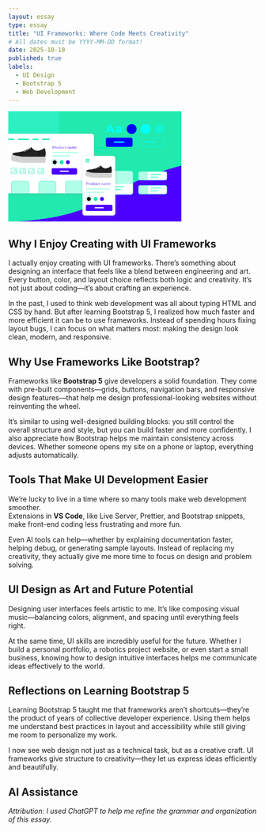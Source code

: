 ```yaml
---
layout: essay
type: essay
title: "UI Frameworks: Where Code Meets Creativity"
# All dates must be YYYY-MM-DD format!
date: 2025-10-10
published: true
labels:
  - UI Design
  - Bootstrap 5
  - Web Development
---
```


<img width="350px" class="rounded float-start pe-4" src="../img/ui-design-header.png" alt="Example of a Bootstrap 5 webpage">

## Why I Enjoy Creating with UI Frameworks

I actually enjoy creating with UI frameworks. There’s something about designing an interface that feels like a blend between engineering and art. Every button, color, and layout choice reflects both logic and creativity. It’s not just about coding—it’s about crafting an experience.  

In the past, I used to think web development was all about typing HTML and CSS by hand. But after learning Bootstrap 5, I realized how much faster and more efficient it can be to use frameworks. Instead of spending hours fixing layout bugs, I can focus on what matters most: making the design look clean, modern, and responsive.

## Why Use Frameworks Like Bootstrap?

Frameworks like **Bootstrap 5** give developers a solid foundation. They come with pre-built components—grids, buttons, navigation bars, and responsive design features—that help me design professional-looking websites without reinventing the wheel.  

It’s similar to using well-designed building blocks: you still control the overall structure and style, but you can build faster and more confidently. I also appreciate how Bootstrap helps me maintain consistency across devices. Whether someone opens my site on a phone or laptop, everything adjusts automatically.

## Tools That Make UI Development Easier

We’re lucky to live in a time where so many tools make web development smoother.  
Extensions in **VS Code**, like Live Server, Prettier, and Bootstrap snippets, make front-end coding less frustrating and more fun.  

Even AI tools can help—whether by explaining documentation faster, helping debug, or generating sample layouts. Instead of replacing my creativity, they actually give me more time to focus on design and problem solving.

## UI Design as Art and Future Potential

Designing user interfaces feels artistic to me. It’s like composing visual music—balancing colors, alignment, and spacing until everything feels right.  

At the same time, UI skills are incredibly useful for the future. Whether I build a personal portfolio, a robotics project website, or even start a small business, knowing how to design intuitive interfaces helps me communicate ideas effectively to the world.

## Reflections on Learning Bootstrap 5

Learning Bootstrap 5 taught me that frameworks aren’t shortcuts—they’re the product of years of collective developer experience. Using them helps me understand best practices in layout and accessibility while still giving me room to personalize my work.  

I now see web design not just as a technical task, but as a creative craft. UI frameworks give structure to creativity—they let us express ideas efficiently and beautifully.

## AI Assistance

*Attribution: I used ChatGPT to help me refine the grammar and organization of this essay.*
